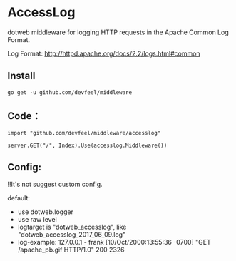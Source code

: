 # AccessLog
dotweb middleware for logging HTTP requests in the Apache Common Log Format.

Log Format: http://httpd.apache.org/docs/2.2/logs.html#common

## Install
```
go get -u github.com/devfeel/middleware
```

## Code：
```
import "github.com/devfeel/middleware/accesslog"

server.GET("/", Index).Use(accesslog.Middleware())
```
## Config:

!!It's not suggest custom config.

default:
* use dotweb.logger
* use raw level
* logtarget is "dotweb_accesslog", like "dotweb_accesslog_2017_06_09.log"
* log-example: 127.0.0.1 - frank [10/Oct/2000:13:55:36 -0700] "GET /apache_pb.gif HTTP/1.0" 200 2326